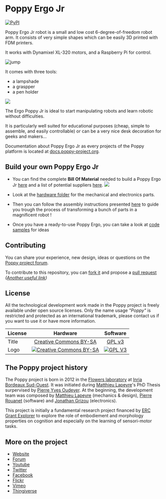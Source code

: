 # Poppy Ergo Jr
[![PyPI](https://img.shields.io/pypi/v/poppy-ergo-jr.svg)](https://pypi.python.org/pypi/poppy-ergo-jr/)

Poppy Ergo Jr robot is a small and low cost 6-degree-of-freedom robot arm. It consists of very simple shapes which can be easily 3D printed with FDM printers.

It works with Dynamixel XL-320 motors, and a Raspberry Pi for control.

![jump](doc/img/ergo_jump.gif)

It comes with three tools:
* a lampshade
* a graspper
* a pen holder

![](doc/img/ergo_tools.gif)


The Ergo Poppy Jr is ideal to start manipulating robots and learn robotic without difficulties.

It is particularly well suited for educational purposes (cheap, simple to assemble, and easily controllable) or can be a very nice desk decoration for geeks and makers...

Documentation about Poppy Ergo Jr as every projects of the Poppy platform is located at [docs.poppy-project.org](http://docs.poppy-project.org/en/).

## Build your own Poppy Ergo Jr

* You can find the complete **Bill Of Material** needed to build a Poppy Ergo Jr [here](doc/bom.md) and a list of potential suppliers [here](doc/suppliers.md).
![](doc/img/assembly/steps/ErgoJr_assembly.gif)

* Look at the [hardware folder](hardware) for the mechanical and electronics parts.

* Then you can follow the assembly instructions presented [here](doc/assembly.md) to guide you trough the process of transforming a bunch of parts in a magnificent robot !

* Once you have a ready-to-use Poppy Ergo, you can take a look at [code samples](https://github.com/poppy-project/poppy-ergo-jr/tree/master/software/samples) for ideas

## Contributing

You can share your experience, new design, ideas or questions on the [Poppy project forum](https://forum.poppy-project.org/).

To contribute to this repository, you can [fork it](https://help.github.com/articles/fork-a-repo/) and propose a [pull request](https://help.github.com/articles/using-pull-requests/) *([Another useful link](https://gun.io/blog/how-to-github-fork-branch-and-pull-request/))*

## License

All the technological development work made in the Poppy project is freely available under open source licenses. Only the name usage *"Poppy"* is restricted and protected as an international trademark, please contact us if you want to use it or have more information.

|   License     |     Hardware    |   Software      |
| ------------- | :-------------: | :-------------: |
| Title  | [Creative Commons BY-SA](http://creativecommons.org/licenses/by-sa/4.0/)  |[GPL v3](http://www.gnu.org/licenses/gpl.html)  |
| Logo  | [![Creative Commons BY-SA](https://i.creativecommons.org/l/by-sa/4.0/88x31.png) ](http://creativecommons.org/licenses/by-sa/4.0/)  |[![GPL V3](https://www.gnu.org/graphics/gplv3-88x31.png)](http://www.gnu.org/licenses/gpl.html)  |


## The Poppy project history

The Poppy project is born in 2012 in the [Flowers laboratory](https://flowers.inria.fr/) at [Inria Bordeaux Sud-Ouest](http://www.inria.fr/en/centre/bordeaux).
It was initiated during [Matthieu Lapeyre](https://github.com/matthieu-lapeyre)'s PhD Thesis surpervised by [Pierre Yves Oudeyer](http://www.pyoudeyer.com/). At the beginning, the development team was composed by [Matthieu Lapeyre](https://github.com/matthieu-lapeyre) (mechanics & design), [Pierre Rouanet](https://github.com/pierre-rouanet) (software) and [Jonathan Grizou](http://jgrizou.com/) (electronics).

This project is initially a fundamental research project financed by [ERC Grant Explorer](http://erc.europa.eu/) to explore the role of embodiement and morphology properties on cognition and especially on the learning of sensori-motor tasks.


## More on the project

- [Website](https://www.poppy-project.org)
- [Forum](https://forum.poppy-project.org)
- [Youtube](https://www.youtube.com/channel/UC3iVGSr-vMgnFlIfPBH2p7Q)
- [Twitter](https://twitter.com/poppy_project)
- [Facebook](https://www.facebook.com/poppycommunity/)
- [Flickr](https://www.flickr.com/photos/poppy-project)
- [Vimeo](https://vimeo.com/poppyproject)
- [Thingiverse](http://www.thingiverse.com/poppy_project/)
